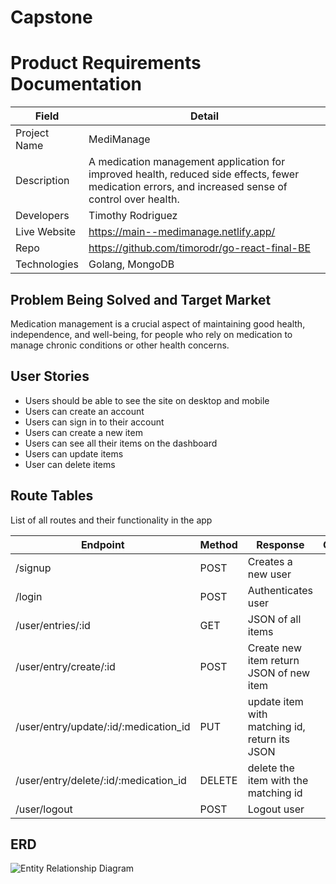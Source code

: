 # Capstone

# Product Requirements Documentation
| Field | Detail |
|-------|--------|
| Project Name | MediManage |
| Description | A medication management application for improved health, reduced side effects, fewer medication errors, and increased sense of control over health. |
| Developers | Timothy Rodriguez |
| Live Website | https://main--medimanage.netlify.app/ |
| Repo | https://github.com/timorodr/go-react-final-BE |
| Technologies | Golang, MongoDB |

## Problem Being Solved and Target Market

Medication management is a crucial aspect of maintaining good health, independence, and well-being, for people who rely on medication to manage chronic conditions or other health concerns.

## User Stories


- Users should be able to see the site on desktop and mobile
- Users can create an account
- Users can sign in to their account
- Users can create a new item
- Users can see all their items on the dashboard
- Users can update items
- User can delete items

## Route Tables

List of all routes and their functionality in the app

| Endpoint | Method | Response | Other |
| -------- | ------ | -------- | ----- |
| /signup | POST | Creates a new user | |
| /login | POST | Authenticates user | |
| /user/entries/:id | GET | JSON of all items | |
| /user/entry/create/:id | POST | Create new item return JSON of new item | |
| /user/entry/update/:id/:medication_id | PUT | update item with matching id, return its JSON |  |
| /user/entry/delete/:id/:medication_id | DELETE | delete the item with the matching id | |
| /user/logout | POST | Logout user | |



## ERD
![Entity Relationship Diagram](https://i.imgur.com/0Gxp1Cy.png)
